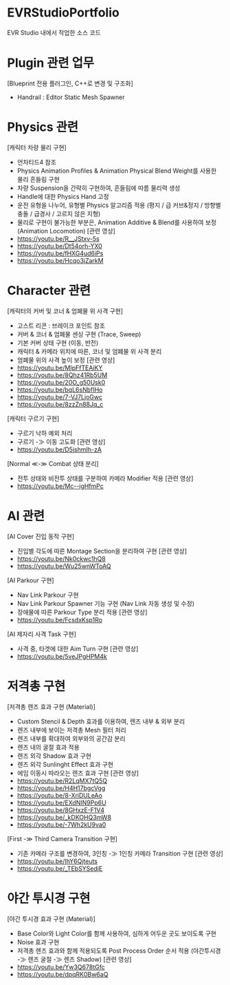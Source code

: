 # EVRStudioPortfolio
EVR Studio 내에서 작업한 소스 코드


# Plugin 관련 업무
[Blueprint 전용 플러그인, C++로 변경 및 구조화]
- Handrail : Editor Static Mesh Spawner

# Physics 관련
[캐릭터 차량 물리 구현]
- 언차티드4 참조
- Physics Animation Profiles & Animation Physical Blend Weight를 사용한 물리 흔들림 구현
- 차량 Suspension을 간략히 구현하여, 흔들림에 따름 물리력 생성
- Handle에 대한 Physics Hand 고정
- 운전 유형을 나누어, 유형별 Physics 알고리즘 적용 (평지 / 급 커브&정지 / 방향별 충돌 / 급경사 / 고르지 않은 지형)
- 물리로 구현이 불가능한 부분은, Animation Additive & Blend를 사용하여 보정 (Animation Locomotion)
[관련 영상]
- https://youtu.be/R__JStxv-5s
- https://youtu.be/Dt54orh-YX0
- https://youtu.be/fHXG4ud6iPs
- https://youtu.be/Hcqo3jZarkM


# Character 관련
[캐릭터의 커버 및 코너 & 엄폐물 위 사격 구현]
- 고스트 리콘 : 브레이크 포인트 참조
- 커버 & 코너 & 엄폐물 센싱 구현 (Trace, Sweep)
- 기본 커버 상태 구현 (이동, 반전)
- 캐릭터 & 카메라 위치에 따른, 코너 및 엄폐물 위 사격 분리
- 엄폐물 위의 사격 높이 보정
[관련 영상]
- https://youtu.be/MIpFfTEAiKY
- https://youtu.be/8Qhz41Rb5UM
- https://youtu.be/20O_g50Usk0
- https://youtu.be/bqL6sNbfIHo
- https://youtu.be/7-VJ7LjoGwc
- https://youtu.be/8zzZn88Jq_c

[캐릭터 구르기 구현]
- 구르기 낙하 예외 처리
- 구르기 -≫ 이동 고도화
[관련 영상]
- https://youtu.be/D5jshmIh-zA

[Normal ≪-≫ Combat 상태 분리]
- 전투 상태와 비전투 상태를 구분하여 카메라 Modifier 적용
[관련 영상]
- https://youtu.be/Mc--igHfmPc


# AI 관련
[AI Cover 진입 동작 구현]
- 진입별 각도에 따른 Montage Section을 분리하여 구현
[관련 영상]
- https://youtu.be/Nk0ckwc1hQ8
- https://youtu.be/Wu25wnWToAQ

[AI Parkour 구현]
- Nav Link Parkour 구현
- Nav Link Parkour Spawner 기능 구현 (Nav Link 자동 생성 및 수정)
- 장애물에 따른 Parkour Type 분리 적용
[관련 영상]
- https://youtu.be/FcsdxKsp1Ro

[AI 제자리 사격 Task 구현]
- 사격 중, 타겟에 대한 Aim Turn 구현
[관련 영상]
- https://youtu.be/5veJPgHPM4k


# 저격총 구현
[저격총 렌즈 효과 구현 (Material)]
- Custom Stencil & Depth 효과를 이용하여, 렌즈 내부 & 외부 분리
- 렌즈 내부에 보이는 저격총 Mesh 필터 처리
- 렌즈 내부를 확대하여 외부와의 공간감 분리
- 렌즈 내의 굴절 효과 적용
- 렌즈 외각 Shadow 효과 구현
- 렌즈 외각 Sunlinght Effect 효과 구현
- 에임 이동시 따라오는 렌즈 효과 구현
[관련 영상]
- https://youtu.be/R2LqMX7tQ5Q
- https://youtu.be/H4H17bgcVgg
- https://youtu.be/8-XriDULeAo
- https://youtu.be/EXdNIN9Pp6U
- https://youtu.be/8GHxzE-F1V4
- https://youtu.be/_kDKOHQ3mW8
- https://youtu.be/-7Wh2kU9va0

[First -≫ Third Camera Transition 구현]
- 기존 카메라 구조를 변경하여, 3인칭 -≫ 1인칭 카메라 Transition 구현
[관련 영상]
- https://youtu.be/IhY6Qjteuts
- https://youtu.be/_TEbSYSedjE


# 야간 투시경 구현
[야간 투시경 효과 구현 (Material)]
- Base Color와 Light Color를 함께 사용하여, 심하게 어두운 곳도 보이도록 구현
- Noise 효과 구현
- 저격총 렌즈 효과와 함께 적용되도록 Post Process Order 순서 적용 (야간투시경 -≫ 렌즈 굴절 -≫ 렌즈 Shadow)
[관련 영상]
- https://youtu.be/Yw3Q678tGfc
- https://youtu.be/dpqRK0Bw6aQ
